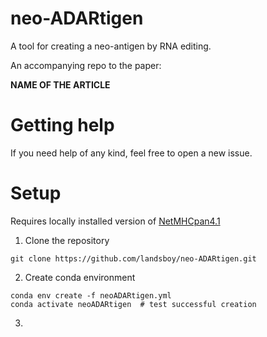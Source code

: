 # neo-ADARtigen
A tool for creating a neo-antigen by RNA editing.

An accompanying repo to the paper:

****NAME OF THE ARTICLE****

# Getting help
If you need help of any kind, feel free to open a new issue.

# Setup
Requires locally installed version of [NetMHCpan4.1](https://services.healthtech.dtu.dk/cgi-bin/sw_request?software=netMHCpan&version=4.1&packageversion=4.1b&platform=Linux)
 
1. Clone the repository
```
git clone https://github.com/landsboy/neo-ADARtigen.git
```

2. Create conda environment
```
conda env create -f neoADARtigen.yml
conda activate neoADARtigen  # test successful creation
```
3. 
